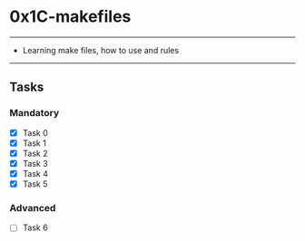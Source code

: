 # 0x1C-makefiles

---
* Learning make files, how to use and rules
---

## Tasks
### Mandatory
- [x] Task 0
- [x] Task 1
- [x] Task 2
- [x] Task 3
- [x] Task 4
- [x] Task 5

### Advanced
- [ ] Task 6
